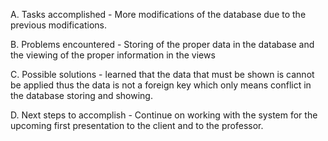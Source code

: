 A. Tasks accomplished - More modifications of the database due to the previous modifications.

B. Problems encountered - Storing of the proper data in the database and the viewing of the proper information in the views

C. Possible solutions - learned that the data that must be shown is cannot be applied thus the data is not a foreign key which only means conflict in the database storing and showing.

D. Next steps to accomplish - Continue on working with the system for the upcoming first presentation to the client and to the professor.